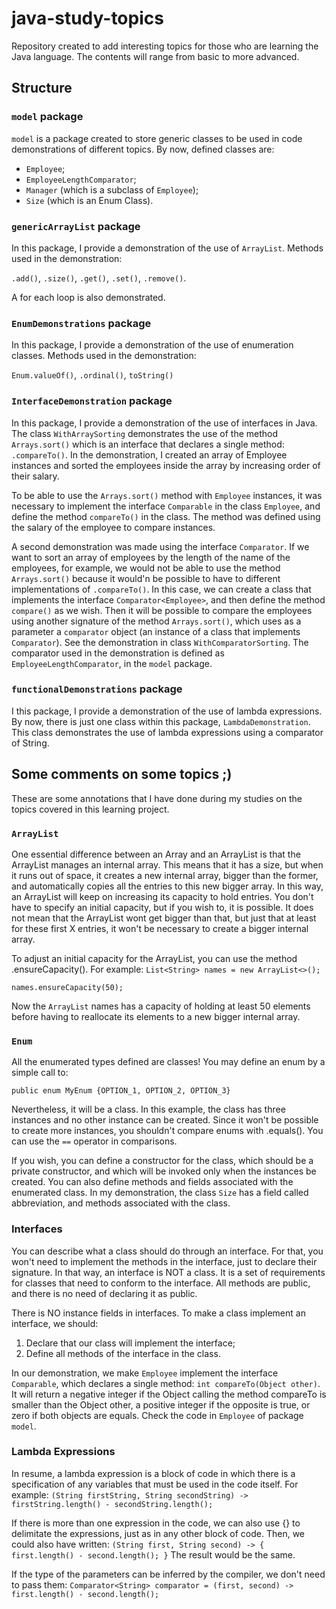 # java-study-topics

Repository created to add interesting topics for those who are learning the Java language. The contents will range from basic to more advanced.

## Structure

### `model` package

`model` is a package created to store generic classes to be used in code demonstrations of different topics. By now, defined classes are:
- `Employee`;
- `EmployeeLengthComparator`;
- `Manager` (which is a subclass of `Employee`);
- `Size` (which is an Enum Class).

### `genericArrayList` package

In this package, I provide a demonstration of the use of `ArrayList`.
Methods used in the demonstration:

`.add()`, `.size()`, `.get()`, `.set()`, `.remove()`.

A for each loop is also demonstrated.

### `EnumDemonstrations` package

In this package, I provide a demonstration of the use of enumeration classes. Methods used in the demonstration:

`Enum.valueOf()`, `.ordinal()`, `toString()`

### `InterfaceDemonstration` package

In this package, I provide a demonstration of the use of interfaces in Java. The class `WithArraySorting` demonstrates the use of the method `Arrays.sort()` which is an interface that declares a single method: `.compareTo()`. In the demonstration, I created an array of Employee instances and sorted the employees inside the array by increasing order of their salary.

To be able to use the `Arrays.sort()` method with `Employee` instances, it was necessary to implement the interface `Comparable` in the class `Employee`, and define the method `compareTo()` in the class. The method was defined using the salary of the employee to compare instances.

A second demonstration was made using the interface `Comparator`. If we want to sort an array of employees by the length of the name of the employees, for example, we would not be able to use the method `Arrays.sort()` because it would'n be possible to have to different implementations of `.compareTo()`. In this case, we can create a class that implements the interface `Comparator<Employee>`, and then define the method `compare()` as we wish. Then it will be possible to compare the employees using another signature of the method `Arrays.sort()`, which uses as a parameter a `comparator` object (an instance of a class that implements `Comparator`). See the demonstration in class `WithComparatorSorting`. The comparator used in the demonstration is defined as `EmployeeLengthComparator`, in the `model` package.

### `functionalDemonstrations` package

I this package, I provide a demonstration of the use of lambda expressions. By now, there is just one class within this package, `LambdaDemonstration`. This class demonstrates the use of lambda expressions using a comparator of String.

## Some comments on some topics ;)

These are some annotations that I have done during my studies on the topics covered in this learning project.

### `ArrayList`

One essential difference between an Array and an ArrayList is that the ArrayList manages an internal array. This means that it has a size, but when it runs out of space, it creates a new internal array, bigger than the former, and automatically copies all the entries to this new bigger array. In this way, an ArrayList will keep on increasing its capacity to hold entries. You don't have to specify an initial capacity, but if you wish to, it is possible. It does not  mean that the ArrayList wont get bigger than that, but just that at least for these first X entries, it won't be necessary to create a bigger internal array.

To adjust an initial capacity for the ArrayList, you can use the method .ensureCapacity(). For example:
`List<String> names = new ArrayList<>();`

`names.ensureCapacity(50);`

Now the `ArrayList` names has a capacity of holding at least 50 elements before having to reallocate its elements to a new bigger internal array.

### `Enum`

All the enumerated types defined are classes! You may define an enum by a simple call to:

`public enum MyEnum {OPTION_1, OPTION_2, OPTION_3}`

Nevertheless, it will be a class. In this example, the class has three instances and no other instance can be created. Since it won't be possible to create more instances, you shouldn't compare enums with .equals(). You can use the `==` operator in comparisons.

If you wish, you can define a constructor for the class, which should be a private constructor, and which will be invoked only when the instances be created. You can also define methods and fields associated with the enumerated class. In my demonstration, the class `Size` has a field called abbreviation, and methods associated with the class.

### Interfaces

You can describe what a class should do through an interface. For that, you won't need to implement the methods in the interface, just to declare their signature. In that way, an interface is NOT a class. It is a set of requirements for classes that need to conform to the interface. All methods are public, and there is no need of declaring it as public.

There is NO instance fields in interfaces.
To make a class implement an interface, we should:
1. Declare that our class will implement the interface;
2. Define all methods of the interface in the class.

In our demonstration, we make `Employee` implement the interface `Comparable`, which declares a single method: `int compareTo(Object other)`. It will return a negative integer if the Object calling the method compareTo is smaller than the Object other, a positive integer if the opposite is true, or zero if both objects are equals. Check the code in `Employee` of package `model`.

### Lambda Expressions

In resume, a lambda expression is a block of code in which there is a specification of any variables that must be used in the code itself. For example:
`(String firstString, String secondString) -> firstString.length() - secondString.length();`

If there is more than one expression in the code, we can also use {} to delimitate the expressions, just as in any other block of code. Then, we could also have written:
  `(String first, String second) ->
       {
           first.length() - second.length();
       }`
The result would be the same.

If the type of the parameters can be inferred by the compiler, we don't need to pass them:
`Comparator<String> comparator = (first, second) -> first.length() - second.length();`
